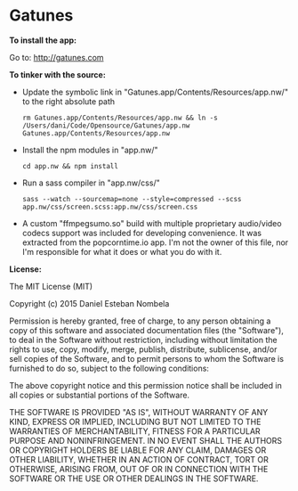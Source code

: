 Gatunes
=======

**To install the app:**

Go to: http://gatunes.com

**To tinker with the source:**

* Update the symbolic link in "Gatunes.app/Contents/Resources/app.nw/" to the right absolute path
 
  ```rm Gatunes.app/Contents/Resources/app.nw && ln -s /Users/dani/Code/Opensource/Gatunes/app.nw Gatunes.app/Contents/Resources/app.nw```

* Install the npm modules in "app.nw/"
  
  ```cd app.nw && npm install```

* Run a sass compiler in "app.nw/css/"
  
  ```sass --watch --sourcemap=none --style=compressed --scss app.nw/css/screen.scss:app.nw/css/screen.css```

* A custom "ffmpegsumo.so" build with multiple proprietary audio/video codecs support was included for developing convenience. It was extracted from the popcorntime.io app. I'm not the owner of this file, nor I'm responsible for what it does or what you do with it.

**License:**

The MIT License (MIT)

Copyright (c) 2015 Daniel Esteban Nombela

Permission is hereby granted, free of charge, to any person obtaining a copy
of this software and associated documentation files (the "Software"), to deal
in the Software without restriction, including without limitation the rights
to use, copy, modify, merge, publish, distribute, sublicense, and/or sell
copies of the Software, and to permit persons to whom the Software is
furnished to do so, subject to the following conditions:

The above copyright notice and this permission notice shall be included in
all copies or substantial portions of the Software.

THE SOFTWARE IS PROVIDED "AS IS", WITHOUT WARRANTY OF ANY KIND, EXPRESS OR
IMPLIED, INCLUDING BUT NOT LIMITED TO THE WARRANTIES OF MERCHANTABILITY,
FITNESS FOR A PARTICULAR PURPOSE AND NONINFRINGEMENT. IN NO EVENT SHALL THE
AUTHORS OR COPYRIGHT HOLDERS BE LIABLE FOR ANY CLAIM, DAMAGES OR OTHER
LIABILITY, WHETHER IN AN ACTION OF CONTRACT, TORT OR OTHERWISE, ARISING FROM,
OUT OF OR IN CONNECTION WITH THE SOFTWARE OR THE USE OR OTHER DEALINGS IN
THE SOFTWARE.
